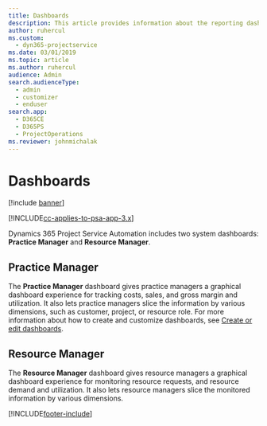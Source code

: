 ```yaml
---
title: Dashboards
description: This article provides information about the reporting dashboards that are included in Dynamics 365 Project Service Automation.
author: ruhercul
ms.custom: 
  - dyn365-projectservice
ms.date: 03/01/2019
ms.topic: article
ms.author: ruhercul
audience: Admin
search.audienceType: 
  - admin
  - customizer
  - enduser
search.app: 
  - D365CE
  - D365PS
  - ProjectOperations
ms.reviewer: johnmichalak
---
```


# Dashboards

[!include [banner](../includes/psa-now-project-operations.md)]

[!INCLUDE[cc-applies-to-psa-app-3.x](../includes/cc-applies-to-psa-app-3x.md)]

Dynamics 365 Project Service Automation includes two system dashboards: **Practice Manager** and **Resource Manager**.

## Practice Manager 

The **Practice Manager** dashboard gives practice managers a graphical dashboard experience for tracking costs, sales, and gross margin and utilization. It also lets practice managers slice the information by various dimensions, such as customer, project, or resource role. For more information about how to create and customize dashboards, see [Create or edit dashboards](/dynamics365/customerengagement/on-premises/customize/create-edit-dashboards).

## Resource Manager 

The **Resource Manager** dashboard gives resource managers a graphical dashboard experience for monitoring resource requests, and resource demand and utilization. It also lets resource managers slice the monitored information by various dimensions.


[!INCLUDE[footer-include](../includes/footer-banner.md)]
